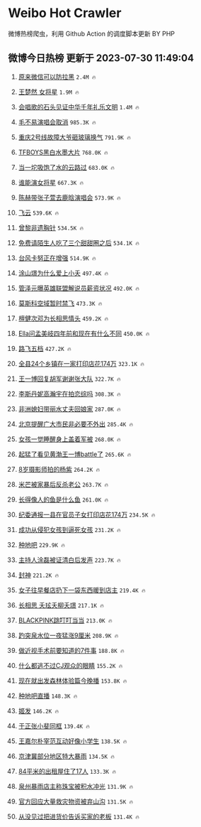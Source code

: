 # Weibo Hot Crawler 



微博热榜爬虫，利用 Github Action 的调度脚本更新 BY PHP 


## 微博今日热榜 更新于 2023-07-30 11:49:04 
1. [原来微信可以防拉黑](https://s.weibo.com/weibo?q=%23%E5%8E%9F%E6%9D%A5%E5%BE%AE%E4%BF%A1%E5%8F%AF%E4%BB%A5%E9%98%B2%E6%8B%89%E9%BB%91%23&t=31&band_rank=1&Refer=top) `2.4M 🔥` 

1. [王楚然 女将星](https://s.weibo.com/weibo?q=%E7%8E%8B%E6%A5%9A%E7%84%B6%20%E5%A5%B3%E5%B0%86%E6%98%9F&t=31&band_rank=2&Refer=top) `1.9M 🔥` 

1. [会唱歌的石头见证中华千年礼乐文明](https://s.weibo.com/weibo?q=%23%E4%BC%9A%E5%94%B1%E6%AD%8C%E7%9A%84%E7%9F%B3%E5%A4%B4%E8%A7%81%E8%AF%81%E4%B8%AD%E5%8D%8E%E5%8D%83%E5%B9%B4%E7%A4%BC%E4%B9%90%E6%96%87%E6%98%8E%23&t=31&band_rank=3&Refer=top) `1.4M 🔥` 

1. [毛不易演唱会取消](https://s.weibo.com/weibo?q=%23%E6%AF%9B%E4%B8%8D%E6%98%93%E6%BC%94%E5%94%B1%E4%BC%9A%E5%8F%96%E6%B6%88%23&t=31&band_rank=4&Refer=top) `985.3K 🔥` 

1. [重庆2号线故障大爷砸玻璃换气](https://s.weibo.com/weibo?q=%23%E9%87%8D%E5%BA%862%E5%8F%B7%E7%BA%BF%E6%95%85%E9%9A%9C%E5%A4%A7%E7%88%B7%E7%A0%B8%E7%8E%BB%E7%92%83%E6%8D%A2%E6%B0%94%23&t=31&band_rank=5&Refer=top) `791.9K 🔥` 

1. [TFBOYS黑白水墨大片](https://s.weibo.com/weibo?q=%23TFBOYS%E9%BB%91%E7%99%BD%E6%B0%B4%E5%A2%A8%E5%A4%A7%E7%89%87%23&t=31&band_rank=6&Refer=top) `768.0K 🔥` 

1. [当一坨吸饱了水的云路过](https://s.weibo.com/weibo?q=%E5%BD%93%E4%B8%80%E5%9D%A8%E5%90%B8%E9%A5%B1%E4%BA%86%E6%B0%B4%E7%9A%84%E4%BA%91%E8%B7%AF%E8%BF%87&t=31&band_rank=7&Refer=top) `683.0K 🔥` 

1. [谁能演女将星](https://s.weibo.com/weibo?q=%23%E8%B0%81%E8%83%BD%E6%BC%94%E5%A5%B3%E5%B0%86%E6%98%9F%23&t=31&band_rank=8&Refer=top) `667.3K 🔥` 

1. [陈赫带张子萱去鹿晗演唱会](https://s.weibo.com/weibo?q=%23%E9%99%88%E8%B5%AB%E5%B8%A6%E5%BC%A0%E5%AD%90%E8%90%B1%E5%8E%BB%E9%B9%BF%E6%99%97%E6%BC%94%E5%94%B1%E4%BC%9A%23&t=31&band_rank=9&Refer=top) `573.9K 🔥` 

1. [飞云](https://s.weibo.com/weibo?q=%E9%A3%9E%E4%BA%91&t=31&band_rank=10&Refer=top) `539.6K 🔥` 

1. [曾黎非遗胸针](https://s.weibo.com/weibo?q=%23%E6%9B%BE%E9%BB%8E%E9%9D%9E%E9%81%97%E8%83%B8%E9%92%88%23&t=31&band_rank=11&Refer=top) `534.5K 🔥` 

1. [免费请陌生人吃了三个甜甜圈之后](https://s.weibo.com/weibo?q=%E5%85%8D%E8%B4%B9%E8%AF%B7%E9%99%8C%E7%94%9F%E4%BA%BA%E5%90%83%E4%BA%86%E4%B8%89%E4%B8%AA%E7%94%9C%E7%94%9C%E5%9C%88%E4%B9%8B%E5%90%8E&t=31&band_rank=12&Refer=top) `534.1K 🔥` 

1. [台风卡努正在增强](https://s.weibo.com/weibo?q=%23%E5%8F%B0%E9%A3%8E%E5%8D%A1%E5%8A%AA%E6%AD%A3%E5%9C%A8%E5%A2%9E%E5%BC%BA%23&t=31&band_rank=13&Refer=top) `514.9K 🔥` 

1. [涂山璟为什么爱上小夭](https://s.weibo.com/weibo?q=%E6%B6%82%E5%B1%B1%E7%92%9F%E4%B8%BA%E4%BB%80%E4%B9%88%E7%88%B1%E4%B8%8A%E5%B0%8F%E5%A4%AD&t=31&band_rank=14&Refer=top) `497.4K 🔥` 

1. [管泽元曝英雄联盟解说员薪资状况](https://s.weibo.com/weibo?q=%23%E7%AE%A1%E6%B3%BD%E5%85%83%E6%9B%9D%E8%8B%B1%E9%9B%84%E8%81%94%E7%9B%9F%E8%A7%A3%E8%AF%B4%E5%91%98%E8%96%AA%E8%B5%84%E7%8A%B6%E5%86%B5%23&t=31&band_rank=15&Refer=top) `492.0K 🔥` 

1. [莫斯科空域暂时禁飞](https://s.weibo.com/weibo?q=%23%E8%8E%AB%E6%96%AF%E7%A7%91%E7%A9%BA%E5%9F%9F%E6%9A%82%E6%97%B6%E7%A6%81%E9%A3%9E%23&t=31&band_rank=16&Refer=top) `473.3K 🔥` 

1. [檀健次邓为长相思情头](https://s.weibo.com/weibo?q=%23%E6%AA%80%E5%81%A5%E6%AC%A1%E9%82%93%E4%B8%BA%E9%95%BF%E7%9B%B8%E6%80%9D%E6%83%85%E5%A4%B4%23&t=31&band_rank=17&Refer=top) `459.2K 🔥` 

1. [Ella问孟美岐四年前和现在有什么不同](https://s.weibo.com/weibo?q=%23Ella%E9%97%AE%E5%AD%9F%E7%BE%8E%E5%B2%90%E5%9B%9B%E5%B9%B4%E5%89%8D%E5%92%8C%E7%8E%B0%E5%9C%A8%E6%9C%89%E4%BB%80%E4%B9%88%E4%B8%8D%E5%90%8C%23&t=31&band_rank=18&Refer=top) `450.0K 🔥` 

1. [路飞五档](https://s.weibo.com/weibo?q=%E8%B7%AF%E9%A3%9E%E4%BA%94%E6%A1%A3&t=31&band_rank=19&Refer=top) `427.2K 🔥` 

1. [全县24个乡镇在一家打印店花174万](https://s.weibo.com/weibo?q=%23%E5%85%A8%E5%8E%BF24%E4%B8%AA%E4%B9%A1%E9%95%87%E5%9C%A8%E4%B8%80%E5%AE%B6%E6%89%93%E5%8D%B0%E5%BA%97%E8%8A%B1174%E4%B8%87%23&t=31&band_rank=20&Refer=top) `323.1K 🔥` 

1. [王一博回复胡军谢谢张大队](https://s.weibo.com/weibo?q=%23%E7%8E%8B%E4%B8%80%E5%8D%9A%E5%9B%9E%E5%A4%8D%E8%83%A1%E5%86%9B%E8%B0%A2%E8%B0%A2%E5%BC%A0%E5%A4%A7%E9%98%9F%23&t=31&band_rank=21&Refer=top) `322.7K 🔥` 

1. [李斯丹妮高瀚宇在拍恋综吗](https://s.weibo.com/weibo?q=%E6%9D%8E%E6%96%AF%E4%B8%B9%E5%A6%AE%E9%AB%98%E7%80%9A%E5%AE%87%E5%9C%A8%E6%8B%8D%E6%81%8B%E7%BB%BC%E5%90%97&t=31&band_rank=22&Refer=top) `308.3K 🔥` 

1. [非洲媳妇带丽水丈夫回娘家](https://s.weibo.com/weibo?q=%23%E9%9D%9E%E6%B4%B2%E5%AA%B3%E5%A6%87%E5%B8%A6%E4%B8%BD%E6%B0%B4%E4%B8%88%E5%A4%AB%E5%9B%9E%E5%A8%98%E5%AE%B6%23&t=31&band_rank=23&Refer=top) `287.0K 🔥` 

1. [北京提醒广大市民非必要不外出](https://s.weibo.com/weibo?q=%23%E5%8C%97%E4%BA%AC%E6%8F%90%E9%86%92%E5%B9%BF%E5%A4%A7%E5%B8%82%E6%B0%91%E9%9D%9E%E5%BF%85%E8%A6%81%E4%B8%8D%E5%A4%96%E5%87%BA%23&t=31&band_rank=24&Refer=top) `285.4K 🔥` 

1. [女孩一觉睡醒身上盖着军被](https://s.weibo.com/weibo?q=%23%E5%A5%B3%E5%AD%A9%E4%B8%80%E8%A7%89%E7%9D%A1%E9%86%92%E8%BA%AB%E4%B8%8A%E7%9B%96%E7%9D%80%E5%86%9B%E8%A2%AB%23&t=31&band_rank=25&Refer=top) `268.0K 🔥` 

1. [起猛了看见黄渤王一博battle了](https://s.weibo.com/weibo?q=%23%E8%B5%B7%E7%8C%9B%E4%BA%86%E7%9C%8B%E8%A7%81%E9%BB%84%E6%B8%A4%E7%8E%8B%E4%B8%80%E5%8D%9Abattle%E4%BA%86%23&t=31&band_rank=26&Refer=top) `265.6K 🔥` 

1. [8岁摄影师拍的杨紫](https://s.weibo.com/weibo?q=%238%E5%B2%81%E6%91%84%E5%BD%B1%E5%B8%88%E6%8B%8D%E7%9A%84%E6%9D%A8%E7%B4%AB%23&t=31&band_rank=27&Refer=top) `264.2K 🔥` 

1. [米芒被家暴后反杀老公](https://s.weibo.com/weibo?q=%23%E7%B1%B3%E8%8A%92%E8%A2%AB%E5%AE%B6%E6%9A%B4%E5%90%8E%E5%8F%8D%E6%9D%80%E8%80%81%E5%85%AC%23&t=31&band_rank=28&Refer=top) `263.7K 🔥` 

1. [长得像人的鱼是什么鱼](https://s.weibo.com/weibo?q=%23%E9%95%BF%E5%BE%97%E5%83%8F%E4%BA%BA%E7%9A%84%E9%B1%BC%E6%98%AF%E4%BB%80%E4%B9%88%E9%B1%BC%23&t=31&band_rank=29&Refer=top) `261.0K 🔥` 

1. [纪委通报一县在官员子女打印店花174万](https://s.weibo.com/weibo?q=%23%E7%BA%AA%E5%A7%94%E9%80%9A%E6%8A%A5%E4%B8%80%E5%8E%BF%E5%9C%A8%E5%AE%98%E5%91%98%E5%AD%90%E5%A5%B3%E6%89%93%E5%8D%B0%E5%BA%97%E8%8A%B1174%E4%B8%87%23&t=31&band_rank=30&Refer=top) `234.5K 🔥` 

1. [成功从侵犯女孩到逼死女孩](https://s.weibo.com/weibo?q=%23%E6%88%90%E5%8A%9F%E4%BB%8E%E4%BE%B5%E7%8A%AF%E5%A5%B3%E5%AD%A9%E5%88%B0%E9%80%BC%E6%AD%BB%E5%A5%B3%E5%AD%A9%23&t=31&band_rank=31&Refer=top) `231.2K 🔥` 

1. [种地吧](https://s.weibo.com/weibo?q=%E7%A7%8D%E5%9C%B0%E5%90%A7&t=31&band_rank=32&Refer=top) `229.9K 🔥` 

1. [主持人涂磊被证清白后发声](https://s.weibo.com/weibo?q=%23%E4%B8%BB%E6%8C%81%E4%BA%BA%E6%B6%82%E7%A3%8A%E8%A2%AB%E8%AF%81%E6%B8%85%E7%99%BD%E5%90%8E%E5%8F%91%E5%A3%B0%23&t=31&band_rank=33&Refer=top) `223.7K 🔥` 

1. [封神](https://s.weibo.com/weibo?q=%E5%B0%81%E7%A5%9E&t=31&band_rank=34&Refer=top) `221.2K 🔥` 

1. [女子往早餐店扔下一袋东西暖到店主](https://s.weibo.com/weibo?q=%23%E5%A5%B3%E5%AD%90%E5%BE%80%E6%97%A9%E9%A4%90%E5%BA%97%E6%89%94%E4%B8%8B%E4%B8%80%E8%A2%8B%E4%B8%9C%E8%A5%BF%E6%9A%96%E5%88%B0%E5%BA%97%E4%B8%BB%23&t=31&band_rank=35&Refer=top) `219.4K 🔥` 

1. [长相思 夭玹夭柳夭璟](https://s.weibo.com/weibo?q=%E9%95%BF%E7%9B%B8%E6%80%9D%20%E5%A4%AD%E7%8E%B9%E5%A4%AD%E6%9F%B3%E5%A4%AD%E7%92%9F&t=31&band_rank=36&Refer=top) `217.1K 🔥` 

1. [BLACKPINK跳叮叮当当](https://s.weibo.com/weibo?q=%23BLACKPINK%E8%B7%B3%E5%8F%AE%E5%8F%AE%E5%BD%93%E5%BD%93%23&t=31&band_rank=37&Refer=top) `213.0K 🔥` 

1. [趵突泉水位一夜猛涨9厘米](https://s.weibo.com/weibo?q=%23%E8%B6%B5%E7%AA%81%E6%B3%89%E6%B0%B4%E4%BD%8D%E4%B8%80%E5%A4%9C%E7%8C%9B%E6%B6%A89%E5%8E%98%E7%B1%B3%23&t=31&band_rank=38&Refer=top) `208.9K 🔥` 

1. [做近视手术前要知道的7件事](https://s.weibo.com/weibo?q=%23%E5%81%9A%E8%BF%91%E8%A7%86%E6%89%8B%E6%9C%AF%E5%89%8D%E8%A6%81%E7%9F%A5%E9%81%93%E7%9A%847%E4%BB%B6%E4%BA%8B%23&t=31&band_rank=39&Refer=top) `188.8K 🔥` 

1. [什么都逃不过CJ观众的眼睛](https://s.weibo.com/weibo?q=%23%E4%BB%80%E4%B9%88%E9%83%BD%E9%80%83%E4%B8%8D%E8%BF%87CJ%E8%A7%82%E4%BC%97%E7%9A%84%E7%9C%BC%E7%9D%9B%23&t=31&band_rank=40&Refer=top) `155.2K 🔥` 

1. [现在就出发森林体验篇今晚播](https://s.weibo.com/weibo?q=%23%E7%8E%B0%E5%9C%A8%E5%B0%B1%E5%87%BA%E5%8F%91%E6%A3%AE%E6%9E%97%E4%BD%93%E9%AA%8C%E7%AF%87%E4%BB%8A%E6%99%9A%E6%92%AD%23&t=31&band_rank=41&Refer=top) `153.8K 🔥` 

1. [种地吧直播](https://s.weibo.com/weibo?q=%E7%A7%8D%E5%9C%B0%E5%90%A7%E7%9B%B4%E6%92%AD&t=31&band_rank=42&Refer=top) `148.3K 🔥` 

1. [姬发](https://s.weibo.com/weibo?q=%E5%A7%AC%E5%8F%91&t=31&band_rank=43&Refer=top) `146.2K 🔥` 

1. [于正张小斐同框](https://s.weibo.com/weibo?q=%23%E4%BA%8E%E6%AD%A3%E5%BC%A0%E5%B0%8F%E6%96%90%E5%90%8C%E6%A1%86%23&t=31&band_rank=44&Refer=top) `139.4K 🔥` 

1. [王嘉尔朴宰范互动好像小学生](https://s.weibo.com/weibo?q=%23%E7%8E%8B%E5%98%89%E5%B0%94%E6%9C%B4%E5%AE%B0%E8%8C%83%E4%BA%92%E5%8A%A8%E5%A5%BD%E5%83%8F%E5%B0%8F%E5%AD%A6%E7%94%9F%23&t=31&band_rank=45&Refer=top) `138.5K 🔥` 

1. [京津冀部分地区特大暴雨](https://s.weibo.com/weibo?q=%23%E4%BA%AC%E6%B4%A5%E5%86%80%E9%83%A8%E5%88%86%E5%9C%B0%E5%8C%BA%E7%89%B9%E5%A4%A7%E6%9A%B4%E9%9B%A8%23&t=31&band_rank=46&Refer=top) `134.5K 🔥` 

1. [84平米的出租屋住了17人](https://s.weibo.com/weibo?q=%2384%E5%B9%B3%E7%B1%B3%E7%9A%84%E5%87%BA%E7%A7%9F%E5%B1%8B%E4%BD%8F%E4%BA%8617%E4%BA%BA%23&t=31&band_rank=47&Refer=top) `133.3K 🔥` 

1. [泉州暴雨店主称珠宝被积水冲光](https://s.weibo.com/weibo?q=%23%E6%B3%89%E5%B7%9E%E6%9A%B4%E9%9B%A8%E5%BA%97%E4%B8%BB%E7%A7%B0%E7%8F%A0%E5%AE%9D%E8%A2%AB%E7%A7%AF%E6%B0%B4%E5%86%B2%E5%85%89%23&t=31&band_rank=48&Refer=top) `131.9K 🔥` 

1. [官方回应大量救灾物资被弃山沟](https://s.weibo.com/weibo?q=%23%E5%AE%98%E6%96%B9%E5%9B%9E%E5%BA%94%E5%A4%A7%E9%87%8F%E6%95%91%E7%81%BE%E7%89%A9%E8%B5%84%E8%A2%AB%E5%BC%83%E5%B1%B1%E6%B2%9F%23&t=31&band_rank=49&Refer=top) `131.5K 🔥` 

1. [从没见过把进货价告诉买家的老板](https://s.weibo.com/weibo?q=%23%E4%BB%8E%E6%B2%A1%E8%A7%81%E8%BF%87%E6%8A%8A%E8%BF%9B%E8%B4%A7%E4%BB%B7%E5%91%8A%E8%AF%89%E4%B9%B0%E5%AE%B6%E7%9A%84%E8%80%81%E6%9D%BF%23&t=31&band_rank=50&Refer=top) `131.4K 🔥` 

